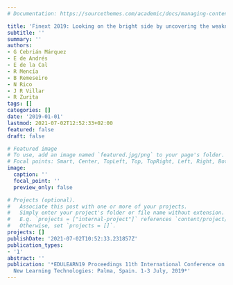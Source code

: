 ```yaml
---
# Documentation: https://sourcethemes.com/academic/docs/managing-content/

title: 'Finext 2019: Looking on the bright side by uncovering the weaknesses'
subtitle: ''
summary: ''
authors:
- G Cebrián Márquez
- E de Andrés
- E de la Cal
- R Mencı́a
- B Remeseiro
- N Rico
- J R Villar
- R Zurita
tags: []
categories: []
date: '2019-01-01'
lastmod: 2021-07-02T12:52:33+02:00
featured: false
draft: false

# Featured image
# To use, add an image named `featured.jpg/png` to your page's folder.
# Focal points: Smart, Center, TopLeft, Top, TopRight, Left, Right, BottomLeft, Bottom, BottomRight.
image:
  caption: ''
  focal_point: ''
  preview_only: false

# Projects (optional).
#   Associate this post with one or more of your projects.
#   Simply enter your project's folder or file name without extension.
#   E.g. `projects = ["internal-project"]` references `content/project/deep-learning/index.md`.
#   Otherwise, set `projects = []`.
projects: []
publishDate: '2021-07-02T10:52:33.231857Z'
publication_types:
- '1'
abstract: ''
publication: '*EDULEARN19 Proceedings 11th International Conference on Education and
  New Learning Technologies: Palma, Spain. 1-3 July, 2019*'
---
```

